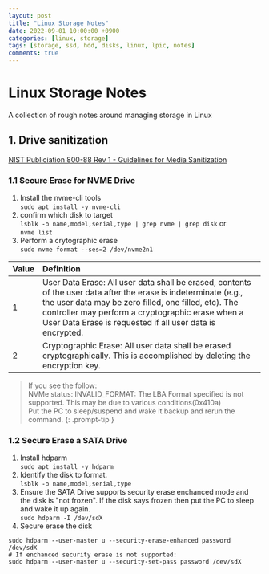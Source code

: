 ```yaml
---
layout: post
title: "Linux Storage Notes"
date: 2022-09-01 10:00:00 +0900
categories: [linux, storage]
tags: [storage, ssd, hdd, disks, linux, lpic, notes]
comments: true
---
```



# Linux Storage Notes

A collection of rough notes around managing storage in Linux


## 1. Drive sanitization

[NIST Publiciation 800-88 Rev 1 - Guidelines for Media Sanitization](https://nvlpubs.nist.gov/nistpubs/specialpublications/nist.sp.800-88r1.pdf)

### 1.1 Secure Erase for NVME Drive


1. Install the nvme-cli tools \
`sudo apt install -y nvme-cli`
2. confirm which disk to target  \
`lsblk -o name,model,serial,type | grep nvme | grep disk` or \
`nvme list`
3. Perform a crytographic erase \
 `sudo nvme format --ses=2 /dev/nvme2n1`

| Value | Definition |
| :- | :-
| 1 | 	User Data Erase: All user data shall be erased, contents of the user data after the erase is indeterminate (e.g., the user data may be zero filled, one filled, etc). The controller may perform a cryptographic erase when a User Data Erase is requested if all user data is encrypted. |
| 2 | Cryptographic Erase: All user data shall be erased cryptographically. This is accomplished by deleting the encryption key.|


> If you see the follow: \
NVMe status: INVALID_FORMAT: The LBA Format specified is not supported. This may be due to various conditions(0x410a) \
Put the PC to sleep/suspend and wake it backup and rerun the command. 
{: .prompt-tip }

### 1.2 Secure Erase a SATA Drive

1. Install hdparm \
`sudo apt install -y hdparm`
2. Identify the disk to format. \
`lsblk -o name,model,serial,type`
3. Ensure the SATA Drive supports security erase enchanced mode and the disk is "not frozen". If the disk says frozen then put the PC to sleep and wake it up again. \
`sudo hdparm -I /dev/sdX`
4. Secure erase the disk
```shell
sudo hdparm --user-master u --security-erase-enhanced password /dev/sdX
# If enchanced security erase is not supported:
sudo hdparm --user-master u --security-set-pass password /dev/sdX
```

